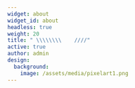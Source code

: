 ```yaml
---
widget: about
widget_id: about
headless: true
weight: 20
title: " \\\\\\\\    ////"
active: true
author: admin
design:
  background:
    image: /assets/media/pixelart1.png
---
```

